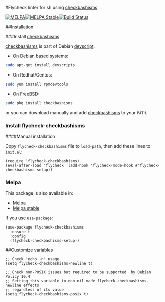 #Flycheck linter for sh using [checkbashisms][checkbashisms-url]

[![MELPA](https://melpa.org/packages/flycheck-checkbashisms-badge.svg)](https://melpa.org/#/flycheck-checkbashisms)[![MELPA Stable](http://stable.melpa.org/packages/flycheck-checkbashisms-badge.svg)](http://stable.melpa.org/#/flycheck-checkbashisms)[![Build Status](https://travis-ci.org/Gnouc/flycheck-checkbashisms.svg)](https://travis-ci.org/Gnouc/flycheck-checkbashisms)

##Installation

###Install [checkbashisms][checkbashisms-url]

[checkbashisms][checkbashisms-url] is part of Debian [devscript][devscript-url].

* On Debian based systems:
```sh
sudo apt-get install devscripts
```

* On Redhat/Centos:
```sh
sudo yum install rpmdevtools
```

* On FreeBSD:
```sh
sudo pkg install checkbashisms
```

or you can download manually and add [checkbashisms][checkbashisms-url] to your `PATH`.

### Install flycheck-checkbashisms

####Manual installation

Copy `flycheck-checkbashisms` file to `load-path`, then add these lines to `init.el`:
```elisp
(require 'flycheck-checkbashisms)
(eval-after-load 'flycheck '(add-hook 'flycheck-mode-hook #'flycheck-checkbashisms-setup))
```

### Melpa

This package is also available in:

* [Melpa](https://melpa.org/#/flycheck-checkbashisms)
* [Melpa stable](http://stable.melpa.org/#/flycheck-checkbashisms)

If you use `use-package`:
```elisp
(use-package flycheck-checkbashisms
  :ensure t
  :config
  (flycheck-checkbashisms-setup))
```

##Customize variables

```elisp
;; Check 'echo -n' usage
(setq flycheck-checkbashisms-newline t)

;; Check non-POSIX issues but required to be supported  by Debian Policy 10.4
;; Setting this variable to non nil made flycheck-checkbashisms-newline effects
;; regardless of its value
(setq flycheck-checkbashisms-posix t)
```

[checkbashisms-url]: https://anonscm.debian.org/cgit/collab-maint/devscripts.git/tree/scripts/checkbashisms.pl "checkbashisms"
[devscript-url]: https://anonscm.debian.org/cgit/collab-maint/devscripts.git "devscript"
